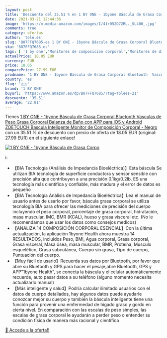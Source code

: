 ```yaml
---
layout: post
title: 'Descuento del 35.51 % en 1 BY ONE - 1byone Báscula de Grasa Corpo'
date: 2021-03-21 12:44:36
image: 'https://m.media-amazon.com/images/I/41r052D72RL._SL400_.jpg'
comments: true
category: ofertas
author: 'tole.es'
slug: 'B07FFQ7685-es 1 BY ONE - 1byone Báscula de Grasa Corporal Bluetooth...'
sku: 'B07FFQ7685-es'
tags: [ '1 by one','Monitores de composición corporal','Monitores de diagnóstico y salud','Salud y cuidado personal','Suministros y equipamiento médico','android', ]
actualPrice: 18.05 EUR
currency: EUR
price: 18.05
comparePrice: 27.99 EUR
prodname: '1 BY ONE - 1byone Báscula de Grasa Corporal Bluetooth  Vasculas de Peso Grasa Corporal  Balanza de Baño con APP para iOS y Android  ZOETOUCH Bascula Inteligente  Monitor de Composición Corporal - Negro'
country: 'es'
flag: '🇪🇸'
brand: '1 BY ONE'
buyurl: 'https://www.amazon.es/dp/B07FFQ7685/?tag=tolees-21'
descuento: '35.51'
average: '22.81'
---
```


Tienes [1 BY ONE - 1byone Báscula de Grasa Corporal Bluetooth  Vasculas de Peso Grasa Corporal  Balanza de Baño con APP para iOS y Android  ZOETOUCH Bascula Inteligente  Monitor de Composición Corporal - Negro](https://www.amazon.es/dp/B07FFQ7685/?tag=tolees-21) con un 35.51 % de descuento con precio de oferta de 18.05 EUR (original: 27.99 EUR) en el siguiente enlace!

[![1 BY ONE - 1byone Báscula de Grasa Corpo](https://m.media-amazon.com/images/I/41r052D72RL._SL400_.jpg)](https://www.amazon.es/dp/B07FFQ7685/?tag=tolees-21)

ℹ️:

- 【BIA Tecnología (Análisis de Impedancia Bioeléctrica)】Esta báscula Se utilizan BIA tecnología de superficie conductora y sensor sensible con precisión alta que contribuyen a una precisión 0.1kg/0.2lb. ES una tecnología más científica y confiable, más madura y el error de datos es pequeño
- 【BIA Tecnología Análisis de Impedancia Bioeléctrica】Lea el manual de usuario antes de usarlo por favor, báscula grasa corporal se utiliza tecnología BIA para ofrecer las mediciones de precisión del cuerpo incluyendo el peso corporal, porcentaje de grasa corporal, hidratación, masa muscular, IMC, BMR (KCAL), hueso y grasa visceral etc. (No le recomendamos que usar los datos como consejos medicos)
- 【ANALIZA 14 COMPOSICIÓN CORPORAL ESENCIAL】Con la última actualización, la aplicación 1byone Health ahora muestra 14 RESULTADOS, incluidos Peso, BMI, Agua corporal, Grasa corporal, Grasa visceral, Masa ósea, masa muscular, BMR, Proteína, Musculo esquelético, Grasa subcutánea, Cuerpo sin grasa, Tipo de cuerpo, Puntuación del cuerpo.
- 【Muy fácil de usarlo】Recuerda sus datos por Bluetooth, por favor que abre su Bluetooth y GPS para hacer el pesaje,abre Bluetooth, GPS y APP"1byone Health", se conecta la báscula y el celular automáticamente recuerde, auto pasar datos a su teléfono (alguno momento necesita actualizarlo manual)
- 【Más inteligente y salud】Podría calcular ilimitado usuarios con el datos de cuerpo detallados, hay algunos datos puede ayudarle conozcar mejor su cuerpo y también la báscula inteligente tiene una función para provenir una emfermedad de hígado graso y gordo en cierta nivel. En comparación con las escalas de peso simples, las escalas de grasa corporal le ayudarán a perder peso o entender su condición física de manera más racional y científica

[🛒 Accede a la oferta!!](https://www.amazon.es/dp/B07FFQ7685/?tag=tolees-21)

